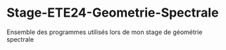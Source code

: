 # Stage-ETE24-Geometrie-Spectrale
Ensemble des programmes utilisés lors de mon stage de géométrie spectrale
